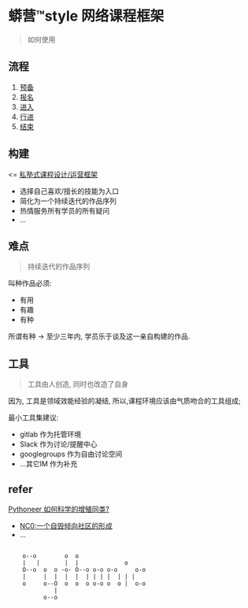 # 蟒营™style 网络课程框架
> 如何使用

## 流程

1. [预备](https://101.camp/process/0_prepare/)
1. [报名](https://101.camp/process/1_signup/)
1. [进入](https://101.camp/process/2_enter/)
1. [行进](https://101.camp/process/3_running/)
1. [结束](https://101.camp/process/4_restart/)

## 构建
<= [私塾式课程设计/运营框架](https://101.camp/process/5_framework/)

- 选择自己喜欢/擅长的技能为入口
- 简化为一个持续迭代的作品序列
- 热情服务所有学员的所有疑问
- ...

## 难点
> 持续迭代的作品序列

叫种作品必须:

- 有用
- 有趣
- 有种

所谓有种 -> 至少三年内, 学员乐于谈及这一亲自构建的作品.


## 工具
> 工具由人创造, 同时也改造了自身


因为, 工具是领域效能经验的凝结, 所以,课程环境应该由气质吻合的工具组成;

最小工具集建议:

- gitlab 作为托管环境
- Slack 作为讨论/提醒中心
- googlegroups 作为自由讨论空间
- ...其它IM 作为补充


## refer
[Pythoneer 如何科学的增殖同类?](https://blog.101.camp/NC/181012-preNC-pythoneer-growthup/)

- [NC0:一个自毁倾向社区的形成](https://blog.101.camp/NC/190711-NC101-self-destruction/)
- ...




```

    o--o        o  o
    |   |       |  |             o
    O--o  o  o -o- O--o o-o o-o     o-o
    |     |  |  |  |  | | | |  | | |
    o     o--O  o  o  o o-o o  o |  o-o
             |
          o--o
```

